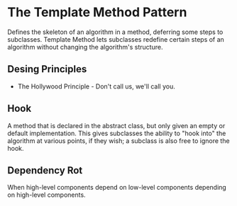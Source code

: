 # The Template Method Pattern
Defines the skeleton of an algorithm in a method, deferring some steps to subclasses. Template Method lets subclasses redefine certain steps of an algorithm without changing the algorithm's structure.

## Desing Principles
* The Hollywood Principle - Don't call us, we'll call you.

## Hook
A method that is declared in the abstract class, but only given an empty or default implementation. This gives subclasses the ability to "hook into" the algorithm at various points, if they wish; a subclass is also free to ignore the hook.

## Dependency Rot
When high-level components depend on low-level components depending on high-level components.